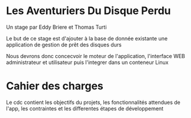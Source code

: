 # Les Aventuriers Du Disque Perdu

Un stage par Eddy Briere et Thomas Turti

Le but de ce stage est d'ajouter à la base de donnée existante une application de gestion de prêt des disques durs


Nous devrons donc concecvoir le moteur de l'application, l'interface WEB administrateur et utilisateur puis l'integrer dans un conteneur Linux


# Cahier des charges


Le cdc contient les objectifs du projets, les fonctionnalités attendues de l'app, les contraintes et les differentes étapes de développement
